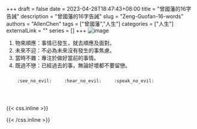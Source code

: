+++ 
draft = false
date = 2023-04-28T18:47:43+08:00
title = "曾國藩的16字告誡"
description = "曾國藩的16字告誡"
slug = "Zeng-Guofan-16-words"
authors = "AllenChen"
tags = ["曾國藩","人生"]
categories = ["人生"]
externalLink = ""
series = []
+++
![image](/images/post/A-rabbit-talking-with-a-wiseman-with-big-blue-eyes-with-Van-Gogh-style.jpeg)

1. 物來順應：事情已發生，就去順應及面對。
2. 未來不迎：不必為未來沒有發生的事焦慮。
3. 當時不雜：專注於做好當前的事情。
4. 既過不戀：已經過去的事，無論好壞都不要留戀。

<p><span class="nowrap"><span class="emojify">🙈</span> <code>:see_no_evil:</code></span>  <span class="nowrap"><span class="emojify">🙉</span> <code>:hear_no_evil:</code></span>  <span class="nowrap"><span class="emojify">🙊</span> <code>:speak_no_evil:</code></span></p>
<br>
    

{{< css.inline >}}
<style>
.emojify {
	font-family: Apple Color Emoji, Segoe UI Emoji, NotoColorEmoji, Segoe UI Symbol, Android Emoji, EmojiSymbols;
	font-size: 2rem;
	vertical-align: middle;
}
@media screen and (max-width:650px) {
  .nowrap {
    display: block;
    margin: 25px 0;
  }
}
</style>
{{< /css.inline >}}
